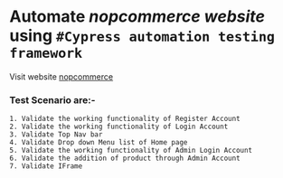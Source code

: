 # Automate *nopcommerce website* using `#Cypress automation testing framework`
Visit website [nopcommerce](https://demo.nopcommerce.com/)

### Test Scenario are:-
    1. Validate the working functionality of Register Account
    2. Validate the working functionality of Login Account
    3. Validate Top Nav bar
    4. Validate Drop down Menu list of Home page
    5. Validate the working functionality of Admin Login Account
    6. Validate the addition of product through Admin Account
    7. Validate IFrame
    

